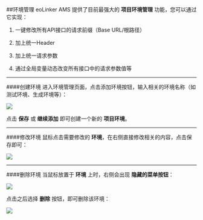 ##环境管理
eoLinker AMS 提供了目前最强大的 **项目环境管理** 功能，您可以通过它实现：
1. 一键修改所有API接口的请求前缀（Base URL/根路径）

2. 加上统一Header

3. 加上统一请求参数

4. 通过全局变量动态改变所有接口中的请求参数值等

------------

####创建环境
进入环境管理页面，点击添加环境按钮，输入相关的环境名称（如测试环境、生成环境等）：

![](http://data.eolinker.com/course/ij2qfEn5e5a98942d1a9a35a2bf0dcc24986683f408f5ad)

点击 **保存** 或 **继续添加** 即可创建一个新的 **项目环境**。

------------

####修改环境
鼠标点击需要修改的 **环境**，在右侧直接修改相关的内容，点击保存即可：

![](http://data.eolinker.com/course/hpVDNBK908b89ec59c6868da5b5116d023693e399f218d8)

------------

####删除环境
当鼠标放置于 **环境** 上时，右侧会出现 **隐藏的菜单按钮**：

![](http://data.eolinker.com/course/eA459gGab7c3dd44c211ac8bb591d81775447fb1c67790d)

点击之后选择 **删除** 按钮，即可删除该环境：

![](http://data.eolinker.com/course/Z3m1KSMe8363d1e8386699c27a338ded023ac243dd5cf78)